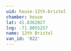 ```yaml
---
uid: house-12th-bristol
chamber: house
lat: 41.8362027
lng: -71.0055257
name: 12th Bristol
van_id: '022'
---
```

